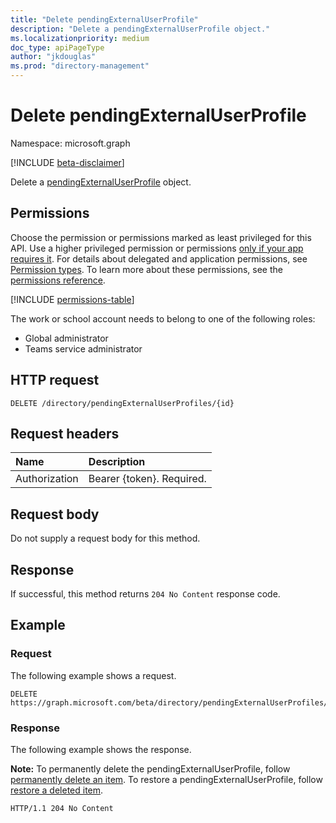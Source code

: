 ```yaml
---
title: "Delete pendingExternalUserProfile"
description: "Delete a pendingExternalUserProfile object."
ms.localizationpriority: medium
doc_type: apiPageType
author: "jkdouglas"
ms.prod: "directory-management"
---
```


# Delete pendingExternalUserProfile

Namespace: microsoft.graph

[!INCLUDE [beta-disclaimer](../../includes/beta-disclaimer.md)]

Delete a [pendingExternalUserProfile](../resources/pendingexternaluserprofile.md) object.

## Permissions

Choose the permission or permissions marked as least privileged for this API. Use a higher privileged permission or permissions [only if your app requires it](/graph/permissions-overview#best-practices-for-using-microsoft-graph-permissions). For details about delegated and application permissions, see [Permission types](/graph/permissions-overview#permission-types). To learn more about these permissions, see the [permissions reference](/graph/permissions-reference).

<!-- {
  "blockType": "permissions",
  "name": "directory-delete-pendingexternaluserprofiles-permissions"
}
-->
[!INCLUDE [permissions-table](../includes/permissions/directory-delete-pendingexternaluserprofiles-permissions.md)]

The work or school account needs to belong to one of the following roles:

* Global administrator
* Teams service administrator

## HTTP request

<!-- { "blockType": "ignored" } -->
```http
DELETE /directory/pendingExternalUserProfiles/{id}
```

## Request headers

|Name|Description|
|:---------------|:----------|
|Authorization|Bearer {token}. Required.|

## Request body

Do not supply a request body for this method.

## Response

If successful, this method returns `204 No Content` response code.

## Example

### Request

The following example shows a request.

<!-- {
  "blockType": "request",
  "name": "delete_pendingExternalUserProfile"
}
-->

``` http
DELETE https://graph.microsoft.com/beta/directory/pendingExternalUserProfiles/{id}
```

### Response

The following example shows the response.

**Note:** To permanently delete the pendingExternalUserProfile, follow [permanently delete an item](directory-deleteditems-delete.md). To restore a pendingExternalUserProfile, follow [restore a deleted item](directory-deleteditems-restore.md).

<!-- {
  "blockType": "response",
  "truncated": true
}
-->

``` http
HTTP/1.1 204 No Content
```
